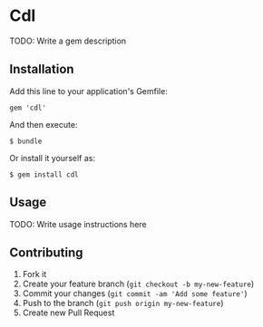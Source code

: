 # Cdl

TODO: Write a gem description

## Installation

Add this line to your application's Gemfile:

    gem 'cdl'

And then execute:

    $ bundle

Or install it yourself as:

    $ gem install cdl

## Usage

TODO: Write usage instructions here

## Contributing

1. Fork it
2. Create your feature branch (`git checkout -b my-new-feature`)
3. Commit your changes (`git commit -am 'Add some feature'`)
4. Push to the branch (`git push origin my-new-feature`)
5. Create new Pull Request
